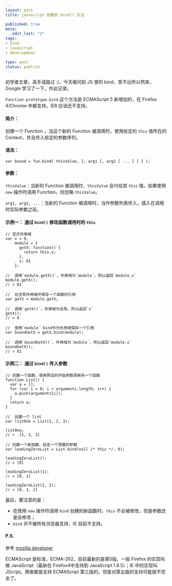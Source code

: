 ```yaml
---
layout: post
title: javascript 函数的 bind() 方法

published: true
meta:
  _edit_last: "2"
tags:
- bind
- javascript
- development

type: post
status: publish
---
```

初学者文章，高手请路过 :)，今天被问到 JS 里的 bind，答不出所以然来，Google 学习了一下，作此记录。

`Function.prototype.bind` 这个方法是 ECMAScript 5 新增加的，在 Firefox 4/Chrome 中都支持，IE8 应该还不支持。

#### 简介：

创建一个 Function ，当这个新的 Function 被调用时，使用给定的 `this` 值所在的 Context，并且传入给定的参数序列。

#### 语法：

`var bound = fun.bind( thisValue, [, arg1 [, arg2 [ ... ] ] ] );`

#### 参数：

`thisValue`：当新的 Function 被调用时，`thisValue` 会付给其 `this` 值。如果使用 `new` 操作符调用 Function，则忽略 `thisValue`。

`arg1, arg2, ...`：当新的 Function 被调用时，当作参数列表传入，插入在调用时实际参数之前。

<!--more-->

#### 示例一： 通过 `bind()` 修改函数调用时的 `this`

    // 显式作用域
    var x = 9,
        module = {
          getX: function() {
            return this.x;
          },
          x: 81
        };

    //  调用`module.getX()`，作用域为`module`，所以返回`module.x`
    module.getX();
    // > 81

    //  在全局作用域中保存一个函数的引用
    var getX = module.getX;

    //  调用`getX()`，作用域为全局，所以返回`x`
    getX();
    // > 9

    //  使用`module` bind作为作用域保存一个引用
    var boundGetX = getX.bind(module);

    //  调用`boundGetX()`，作用域为`module`，所以返回`module.x`
    boundGetX();
    // > 81

#### 示例二： 通过 `bind()` 传入参数

    // 创建一个函数，使用预设的开始参数调用另一个函数
    function List() {
      var a = [];
      for (var i = 0; i < arguments.length; i++) {
        a.push(arguments[i]);
      }
      return a;
    }

    //  创建一个 list
    var listOne = List(1, 2, 3);

    listOne;
    // >  [1, 2, 3]

    // 创建一个新函数，给定一个预置的参数
    var leadingZeroList = List.bind(null /* this */, 0);

    leadingZeroList();
    // > [0]

    leadingZeroList(1);
    // > [0, 1]

    leadingZeroList(1, 2);
    // > [0, 1, 2]

最后，要注意的是：

* 在使用 `new` 操作符调用 `bind` 创建的新函数时，`this` 不会被修改，但是参数还是会修改；
* `bind` 并不被所有浏览器支持，IE 目前不支持。

#### P.S.

参考 [mozilla developer](https://developer.mozilla.org/en/JavaScript/Reference/Global_Objects/Function/bind)

ECMAScript 是标准，ECMA-262，目前最新的是第5版。一般 Firefox 的实现叫做 JavaScript（最新在 Firefox4中支持到 JavaScript 1.8.5）；IE 中的实现叫 JScript。两者都是支持 ECMAScript 第三版的，但是对第五版的支持可能就不完全了。
